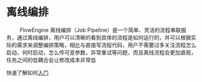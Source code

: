 # 离线编排

&emsp; &emsp; FlowEngine 离线编排（Job Pipeline）是一个简单、灵活的流程串联服务，通过离线编排，用户可以清晰的看到具体的流程是如何运行的，并可以根据实际的需求来调整编排策略，相比与直接写流程代码，用户不需要过多关注流程怎么启动，何时启动，怎么传可变参数，异常重试等问题，而且离线流程会更加直观，任务之间的低耦合会让修改成本非常低

快速了解如何[入门](../quickStart/offline_pipeline.md)
